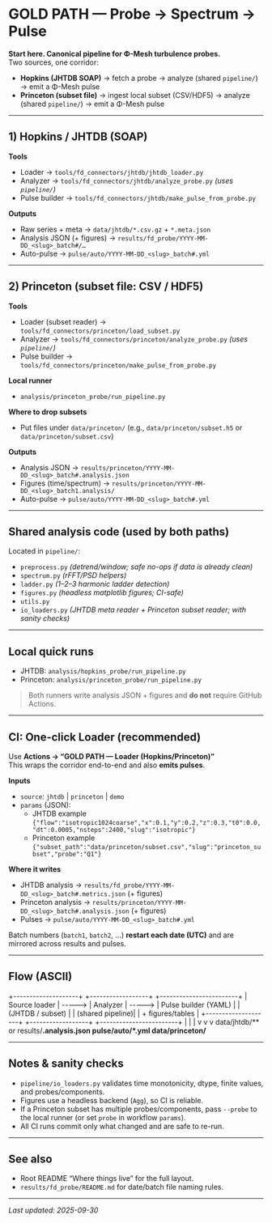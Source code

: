 # GOLD PATH — Probe → Spectrum → Pulse

**Start here. Canonical pipeline for Φ-Mesh turbulence probes.**  
Two sources, one corridor:

- **Hopkins (JHTDB SOAP)** → fetch a probe → analyze (shared `pipeline/`) → emit a Φ-Mesh pulse  
- **Princeton (subset file)** → ingest local subset (CSV/HDF5) → analyze (shared `pipeline/`) → emit a Φ-Mesh pulse

---

## 1) Hopkins / JHTDB (SOAP)

**Tools**
- Loader → `tools/fd_connectors/jhtdb/jhtdb_loader.py`
- Analyzer → `tools/fd_connectors/jhtdb/analyze_probe.py`  *(uses `pipeline/`)*
- Pulse builder → `tools/fd_connectors/jhtdb/make_pulse_from_probe.py`

**Outputs**
- Raw series + meta → `data/jhtdb/*.csv.gz` + `*.meta.json`
- Analysis JSON (+ figures) → `results/fd_probe/YYYY-MM-DD_<slug>_batch#/…`
- Auto-pulse → `pulse/auto/YYYY-MM-DD_<slug>_batch#.yml`

---

## 2) Princeton (subset file: CSV / HDF5)

**Tools**
- Loader (subset reader) → `tools/fd_connectors/princeton/load_subset.py`
- Analyzer → `tools/fd_connectors/princeton/analyze_probe.py`  *(uses `pipeline/`)*
- Pulse builder → `tools/fd_connectors/princeton/make_pulse_from_probe.py`

**Local runner**
- `analysis/princeton_probe/run_pipeline.py`

**Where to drop subsets**
- Put files under `data/princeton/` (e.g., `data/princeton/subset.h5` or `data/princeton/subset.csv`)

**Outputs**
- Analysis JSON → `results/princeton/YYYY-MM-DD_<slug>_batch#.analysis.json`
- Figures (time/spectrum) → `results/princeton/YYYY-MM-DD_<slug>_batch1.analysis/`
- Auto-pulse → `pulse/auto/YYYY-MM-DD_<slug>_batch#.yml`

---

## Shared analysis code (used by both paths)

Located in `pipeline/`:
- `preprocess.py`  *(detrend/window; safe no-ops if data is already clean)*
- `spectrum.py`    *(rFFT/PSD helpers)*
- `ladder.py`      *(1–2–3 harmonic ladder detection)*
- `figures.py`     *(headless matplotlib figures; CI-safe)*
- `utils.py`
- `io_loaders.py`  *(JHTDB meta reader + Princeton subset reader; with sanity checks)*

---

## Local quick runs

- JHTDB: `analysis/hopkins_probe/run_pipeline.py`
- Princeton: `analysis/princeton_probe/run_pipeline.py`

> Both runners write analysis JSON + figures and **do not** require GitHub Actions.

---

## CI: One-click Loader (recommended)

Use **Actions → “GOLD PATH — Loader (Hopkins/Princeton)”**  
This wraps the corridor end-to-end and also **emits pulses**.

**Inputs**
- `source`: `jhtdb` | `princeton` | `demo`
- `params` (JSON):
  - JHTDB example  
    `{"flow":"isotropic1024coarse","x":0.1,"y":0.2,"z":0.3,"t0":0.0,"dt":0.0005,"nsteps":2400,"slug":"isotropic"}`
  - Princeton example  
    `{"subset_path":"data/princeton/subset.csv","slug":"princeton_subset","probe":"Q1"}`

**Where it writes**
- JHTDB analysis → `results/fd_probe/YYYY-MM-DD_<slug>_batch#.metrics.json` (+ figures)
- Princeton analysis → `results/princeton/YYYY-MM-DD_<slug>_batch#.analysis.json` (+ figures)
- Pulses → `pulse/auto/YYYY-MM-DD_<slug>_batch#.yml`

Batch numbers (`batch1`, `batch2`, …) **restart each date (UTC)** and are mirrored across results and pulses.

---

## Flow (ASCII)

  +--------------------+        +------------------+        +------------------------+
  |   Source loader    | -----> |   Analyzer       | -----> |   Pulse builder (YAML) |
  |  (JHTDB / subset)  |        | (shared pipeline)|        |   + figures/tables     |
  +--------------------+        +------------------+        +------------------------+
             |                            |                               |
             v                            v                               v
    data/jhtdb/** or              results/**.analysis.json         pulse/auto/*.yml
    data/princeton/**

---

## Notes & sanity checks

- `pipeline/io_loaders.py` validates time monotonicity, dtype, finite values, and probes/components.  
- Figures use a headless backend (`Agg`), so CI is reliable.  
- If a Princeton subset has multiple probes/components, pass `--probe` to the local runner (or set `probe` in workflow `params`).  
- All CI runs commit only what changed and are safe to re-run.

---

## See also

- Root README “Where things live” for the full layout.  
- `results/fd_probe/README.md` for date/batch file naming rules.

---

_Last updated: 2025-09-30_
